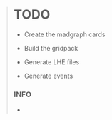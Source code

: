 > # TODO
> 
> - Create the madgraph cards
> 
> - Build the gridpack
> 
> - Generate LHE files
> 
> - Generate events
> 
> ### INFO
> 
> - 
